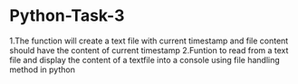 # Python-Task-3
1.The function will create a text file with current timestamp and file content should have the content of current timestamp   2.Funtion to read from a text file and display the content of a textfile into a console using file handling method in python
